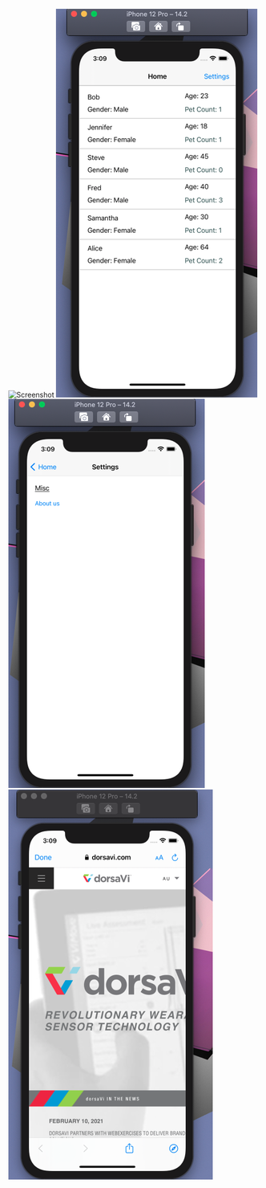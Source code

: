 ![Screenshot](WelcomePage.png)
![Screenshot](HomePage.png)
![Screenshot](SettingsPage.png)
![Screenshot](WebView.png)
